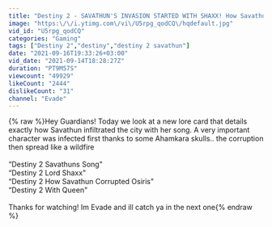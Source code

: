 ```yaml
---
title: "Destiny 2 - SAVATHUN'S INVASION STARTED WITH SHAXX! How Savathun Corrupted Our City"
image: "https:\/\/i.ytimg.com\/vi\/U5rpg_qodCQ\/hqdefault.jpg"
vid_id: "U5rpg_qodCQ"
categories: "Gaming"
tags: ["Destiny 2","destiny","destiny 2 savathun"]
date: "2021-09-16T19:33:26+03:00"
vid_date: "2021-09-14T18:28:27Z"
duration: "PT9M57S"
viewcount: "49929"
likeCount: "2444"
dislikeCount: "31"
channel: "Evade"
---
```

{% raw %}Hey Guardians! Today we look at a new lore card that details exactly how Savathun infiltrated the city with her song. A very important character was infected first thanks to some Ahamkara skulls.. the corruption then spread like a wildfire<br /><br />“Destiny 2 Savathuns Song&quot;<br />“Destiny 2 Lord Shaxx&quot;<br />“Destiny 2 How Savathun Corrupted Osiris&quot;<br />“Destiny 2 With Queen&quot;<br /><br />Thanks for watching! Im Evade and ill catch ya in the next one{% endraw %}
